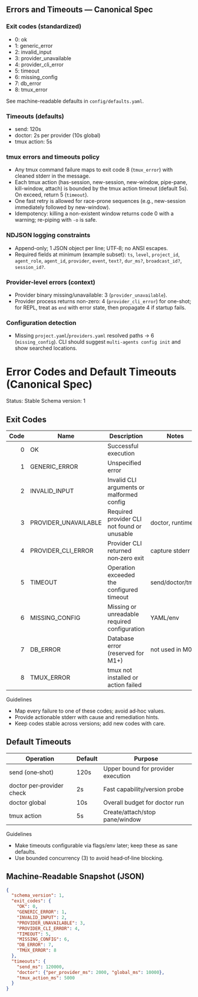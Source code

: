 ## Errors and Timeouts — Canonical Spec

### Exit codes (standardized)
- 0: ok
- 1: generic_error
- 2: invalid_input
- 3: provider_unavailable
- 4: provider_cli_error
- 5: timeout
- 6: missing_config
- 7: db_error
- 8: tmux_error

See machine-readable defaults in `config/defaults.yaml`.

### Timeouts (defaults)
- send: 120s
- doctor: 2s per provider (10s global)
- tmux action: 5s

### tmux errors and timeouts policy
- Any tmux command failure maps to exit code 8 (`tmux_error`) with cleaned stderr in the message.
- Each tmux action (has-session, new-session, new-window, pipe-pane, kill-window, attach) is bounded by the tmux action timeout (default 5s). On exceed, return 5 (`timeout`).
- One fast retry is allowed for race-prone sequences (e.g., new-session immediately followed by new-window).
- Idempotency: killing a non-existent window returns code 0 with a warning; re-piping with `-o` is safe.

### NDJSON logging constraints
- Append-only; 1 JSON object per line; UTF‑8; no ANSI escapes.
- Required fields at minimum (example subset): `ts`, `level`, `project_id`, `agent_role`, `agent_id`, `provider`, `event`, `text?`, `dur_ms?`, `broadcast_id?`, `session_id?`.

### Provider-level errors (context)
- Provider binary missing/unavailable: 3 (`provider_unavailable`).
- Provider process returns non-zero: 4 (`provider_cli_error`) for one-shot; for REPL, treat as `end` with error state, then propagate 4 if startup fails.

### Configuration detection
- Missing `project.yaml`/`providers.yaml` resolved paths → 6 (`missing_config`). CLI should suggest `multi-agents config init` and show searched locations.

# Error Codes and Default Timeouts (Canonical Spec)

Status: Stable
Schema version: 1

## Exit Codes

| Code | Name                   | Description                                      | Notes                 |
|-----:|------------------------|--------------------------------------------------|-----------------------|
| 0    | OK                     | Successful execution                             |                       |
| 1    | GENERIC_ERROR          | Unspecified error                                |                       |
| 2    | INVALID_INPUT          | Invalid CLI arguments or malformed config        |                       |
| 3    | PROVIDER_UNAVAILABLE   | Required provider CLI not found or unusable      | doctor, runtime       |
| 4    | PROVIDER_CLI_ERROR     | Provider CLI returned non‑zero exit              | capture stderr        |
| 5    | TIMEOUT                | Operation exceeded the configured timeout        | send/doctor/tmux      |
| 6    | MISSING_CONFIG         | Missing or unreadable required configuration     | YAML/env              |
| 7    | DB_ERROR               | Database error (reserved for M1+)                | not used in M0        |
| 8    | TMUX_ERROR             | tmux not installed or action failed              |                       |

Guidelines
- Map every failure to one of these codes; avoid ad‑hoc values.
- Provide actionable stderr with cause and remediation hints.
- Keep codes stable across versions; add new codes with care.

## Default Timeouts

| Operation                 | Default | Purpose                                    |
|---------------------------|---------|--------------------------------------------|
| send (one‑shot)           | 120s    | Upper bound for provider execution         |
| doctor per‑provider check | 2s      | Fast capability/version probe               |
| doctor global             | 10s     | Overall budget for doctor run              |
| tmux action               | 5s      | Create/attach/stop pane/window              |

Guidelines
- Make timeouts configurable via flags/env later; keep these as sane defaults.
- Use bounded concurrency (3) to avoid head‑of‑line blocking.

## Machine‑Readable Snapshot (JSON)

```json
{
  "schema_version": 1,
  "exit_codes": {
    "OK": 0,
    "GENERIC_ERROR": 1,
    "INVALID_INPUT": 2,
    "PROVIDER_UNAVAILABLE": 3,
    "PROVIDER_CLI_ERROR": 4,
    "TIMEOUT": 5,
    "MISSING_CONFIG": 6,
    "DB_ERROR": 7,
    "TMUX_ERROR": 8
  },
  "timeouts": {
    "send_ms": 120000,
    "doctor": {"per_provider_ms": 2000, "global_ms": 10000},
    "tmux_action_ms": 5000
  }
}
```
